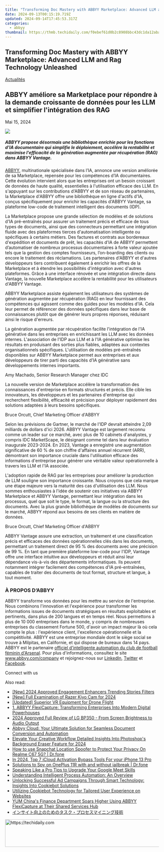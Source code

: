 ```yaml
---
title: "Transforming Doc Mastery with ABBYY Marketplace: Advanced LLM and Rag Technology Unleashed"
date: 2024-09-13T00:15:19.719Z
updated: 2024-09-14T17:45:53.317Z
categories:
  - abbyy
thumbnail: https://thmb.techidaily.com/f0ebef61d0b2c8908bbc43dc1da12abaf166bb4f6229b3a45bf569455ab91d1f.jpg
---
```


## Transforming Doc Mastery with ABBYY Marketplace: Advanced LLM and Rag Technology Unleashed

[Actualités](https://tools.techidaily.com/abbyy/products/)

## ABBYY améliore sa Marketplace pour répondre à la demande croissante de données pour les LLM et simplifier l'intégration des RAG

Mai 15, 2024

![](https://content.abbyy.com/-/media/project/abbyy/abbyy/company/newsroom/content-images/abbyy-redesigned-marketplace-preview.jpg?h=418&iar=0&w=743)

##### ABBYY propose désormais une bibliothèque enrichie pour les fonctions d'IA documentaire qui simplifie le déploiement, accélère la rentabilité et maximise l'efficacité de la génération augmentée par récupération (RAG) dans ABBYY Vantage.

[ABBYY](https://tools.techidaily.com/abbyy/products/), multinationale spécialisée dans l’IA, annonce une version améliorée de sa Marketplace, repensée pour les compétences d’IA documentaires. Cette évolution intervient alors que les entreprises ont un besoin croissant de données de haute qualité, essentielles à l'utilisation efficace des LLM. En s'appuyant sur les contributions d'ABBYY et de son réseau de partenaires, la Marketplace d'ABBYY offre une bibliothèque en ligne d'actifs d'IA, conçus spécifiquement pour enrichir les capacités d'ABBYY Vantage, sa plateforme low-code de traitement intelligent des documents (IDP).

La Marketplace propose une grande sélection de modèles et de solutions d'IA pré-entraînés pour assurer un traitement précis et efficace de tous types de documents, ainsi que des connecteurs permettant une intégration fluide avec des plateformes tierces d'automatisation intelligente ou spécifiques à certains métiers. Des factures et contrats aux bordereaux d'expédition et documents de prêt, les capacités d'IA de ABBYY permettent d’automatiser de nombreux processus documentaires à forte valeur ajoutée tels que la gestion des comptes fournisseurs, l’on-boarding des clients ou encore le traitement des réclamations. Les partenaires d'ABBYY et d'autres développeurs tiers contribuent également à enrichir les offres de la Marketplace et à étendre les possibilités d'intégration avec d'autres plateformes. Grâce à une interface rénovée et une intégration directe dans Vantage, la nouvelle Marketplace accélère la rentabilité pour les utilisateurs d'ABBYY Vantage.

ABBYY Marketplace assiste également les utilisateurs des systèmes de génération augmentée par récupération (RAG) en leur fournissant des compétences qui agissent comme des guides pour les modèles d'IA. Cela leur permet de référencer des données spécifiques dans leur base de connaissances plutôt que de générer leurs propres réponses, réduisant ainsi le risque d'erreurs.

La génération augmentée par récupération facilite l'intégration de l'IA générative dans les entreprises en enrichissant les LLM avec les données internes. L'association de l'IDP aux LLM et à l'IA générative optimise les résultats en produisant des sorties plus fiables, adaptées aux contextes organisationnels spécifiques. L'utilisation de modèles pré-entraînés disponibles sur ABBYY Marketplace permet aux entreprises et aux développeurs de tirer parti des capacités d’IA générative sans développements internes importants.

Amy Machado, Senior Research Manager chez IDC

La nouvelle version de Marketplace accélère la transformation des connaissances d'entreprise en formats structurés et précis. Elle cible les innovateurs, les développeurs et les partenaires d'entreprise qui recherchent flexibilité, efficacité et précision pour déployer rapidement des solutions adaptées à leurs besoins spécifiques.

Bruce Orcutt, Chief Marketing Officer d'ABBYY

Selon les prévisions de Gartner, le marché de l'IDP devrait atteindre 2,09 milliards de dollars d'ici 2026\. ABBYY Vantage est largement reconnu comme un leader sur ce marché, avec plus de 10 cabinets d'analystes, y compris IDC MarketScape, le désignant comme tel dans leur évaluation inaugurale 2023-2024\. En 2023, Vantage a enregistré une augmentation significative de 60 % de son chiffre d'affaires annuel récurrent (ARR), démontrant son importance cruciale dans l'utilisation efficace des informations d'entreprise pour générer une véritable valeur opérationnelle à travers les LLM et l'IA associée.

L'adoption rapide de RAG par les entreprises pour améliorer la production de LLM souligne son importance croissante. Nous croyons que cela marque une étape majeure vers la maturité des cas d'utilisation des LLM. Nous sommes enthousiastes à l'idée de soutenir ces initiatives via ABBYY Marketplace et ABBYY Vantage, permettant leur intégration dans les processus, quel que soit le type, le format, la langue ou la structure des documents. Avec la plus grande bibliothèque de modèles de documents sur le marché, ABBYY répond aux besoins de ses clients en matière de données.

Bruce Orcutt, Chief Marketing Officer d'ABBYY

ABBYY Vantage assure une extraction, un traitement et une classification précis et efficaces des données opérationnelles clés dans les documents, permettant un traitement direct de 95 % des documents avec une précision de 99 %. En tant que première plateforme low-code pour l'IDP, Vantage offre une interface intuitive aux développeurs et réduit ainsi leur dépendance vis-à-vis des départements informatiques. Ils peuvent notamment intégrer facilement des compétences d'IA pré-entraînées, capables de traiter des documents de tout format, structure et langue, à tout moment.

### À PROPOS D’ABBYY

ABBYY transforme vos données pour les mettre au service de l'entreprise. Nous combinons l'innovation et l'expérience pour transformer les informations issues de documents stratégiques en résultats exploitables et pertinents, dans plus de 200 langues et en temps réel. Nous permettons à plus de 10 000 entreprises dans le monde, y compris de nombreuses entreprises du classement Fortune 500, d'avoir un impact majeur là où cela compte le plus : l'expérience client, l'excellence opérationnelle et la compétitivité. ABBYY est une entreprise mondiale dont le siège social se trouve à Milpitas, en Californie, et qui dispose de bureaux dans 14 pays. ABBYY est le partenaire [officiel d’intelligente automation du club de football féminin d'Arsenal](https://tools.techidaily.com/abbyy/products/). Pour plus d'informations, consultez le site www.abbyy.com/company et rejoignez-nous sur [LinkedIn](https://www.linkedin.com/company/abbyy), [Twitter](https://twitter.com/ABBYY%5FSoftware?ref%5Fsrc=twsrc%5Egoogle%7Ctwcamp%5Eserp%7Ctwgr%5Eauthor) et [Facebook](https://www.facebook.com/ABBYYsoft/?locale=fr%5FFR).

Connect with us

<ins class="adsbygoogle"
     style="display:block"
     data-ad-format="autorelaxed"
     data-ad-client="ca-pub-7571918770474297"
     data-ad-slot="1223367746"></ins>

<ins class="adsbygoogle"
     style="display:block"
     data-ad-client="ca-pub-7571918770474297"
     data-ad-slot="8358498916"
     data-ad-format="auto"
     data-full-width-responsive="true"></ins>

<span class="atpl-alsoreadstyle">Also read:</span>
<div><ul>
<li><a href="https://instagram-video-files.techidaily.com/new-2024-approved-engagement-enhancers-trending-stories-filters/"><u>[New] 2024 Approved Engagement Enhancers Trending Stories Filters</u></a></li>
<li><a href="https://screen-video-capture.techidaily.com/new-full-examination-of-razer-kiyo-cam-for-2024/"><u>[New] Full Examination of Razer Kiyo Cam for 2024</u></a></li>
<li><a href="https://some-skills.techidaily.com/updated-superior-vr-equipment-for-drone-flight/"><u>[Updated] Superior VR Equipment for Drone Flight</u></a></li>
<li><a href="https://solve-hot.techidaily.com/1-abbyy-flexicapture-transforming-enterprises-into-modern-digital-powerhouses/"><u>1. ABBYY FlexiCapture: Transforming Enterprises Into Modern Digital Powerhouses</u></a></li>
<li><a href="https://article-tips.techidaily.com/2024-approved-full-review-of-lg-bp350-from-screen-brightness-to-audio-output/"><u>2024 Approved Full Review of LG BP350 - From Screen Brightness to Audio Output</u></a></li>
<li><a href="https://solve-hot.techidaily.com/abbyy-cloud-your-ultimate-solution-for-seamless-document-conversion-and-automation/"><u>Abbyy Cloud: Your Ultimate Solution for Seamless Document Conversion and Automation</u></a></li>
<li><a href="https://article-tips.techidaily.com/elevate-your-creative-workflow-detailed-insights-into-photoshops-background-eraser-feature-for-2024/"><u>Elevate Your Creative Workflow Detailed Insights Into Photoshop's Background Eraser Feature for 2024</u></a></li>
<li><a href="https://change-location.techidaily.com/how-to-use-snapchat-location-spoofer-to-protect-your-privacy-on-realme-c67-5g-drfone-by-drfone-virtual-android/"><u>How to use Snapchat Location Spoofer to Protect Your Privacy On Realme C67 5G? | Dr.fone</u></a></li>
<li><a href="https://activate-lock.techidaily.com/in-2024-top-7-icloud-activation-bypass-tools-for-your-iphone-13-pro-by-drfone-ios/"><u>In 2024, Top 7 iCloud Activation Bypass Tools For your iPhone 13 Pro</u></a></li>
<li><a href="https://android-location-track.techidaily.com/solutions-to-spy-on-oneplus-11r-with-and-without-jailbreak-drfone-by-drfone-virtual-android/"><u>Solutions to Spy on OnePlus 11R with and without jailbreak | Dr.fone</u></a></li>
<li><a href="https://screen-recording.techidaily.com/speaking-like-a-pro-tips-to-upgrade-your-google-meet-skills/"><u>Speaking Like a Pro Tips to Upgrade Your Google Meet Skills</u></a></li>
<li><a href="https://solve-hot.techidaily.com/understanding-intelligent-process-automation-an-overview/"><u>Understanding Intelligent Process Automation: An Overview</u></a></li>
<li><a href="https://solve-hot.techidaily.com/unlocking-successful-ad-campaigns-through-smart-technology-insights-into-cookiebot-solutions/"><u>Unlocking Successful Ad Campaigns Through Smart Technology: Insights Into Cookiebot Solutions</u></a></li>
<li><a href="https://solve-hot.techidaily.com/utilizing-cookiebot-technology-for-tailored-user-experience-on-websites/"><u>Utilizing Cookiebot Technology for Tailored User Experience on Websites</u></a></li>
<li><a href="https://solve-hot.techidaily.com/yum-chinas-finance-department-soars-higher-using-abbyy-flexicapture-at-their-shared-services-hub/"><u>YUM China's Finance Department Soars Higher Using ABBYY FlexiCapture at Their Shared Services Hub</u></a></li>
<li><a href="https://solve-hot.techidaily.com/44kk44oz44k144kk44oi5zcr5lik44gu44gf44kb44gu44k44k544kv44o744ox44ot44k744k544oe44kk44ol44oz44kw5oqa6kgt/"><u>インサイト向上のためのタスク・プロセスマイニング技術</u></a></li>
</ul></div>

<!-- affiliate ads begin -->
<a href="https://appsumo.8odi.net/c/5597632/2123727/7443" target="_top" id="2123727">
  <img src="//a.impactradius-go.com/display-ad/7443-2123727" border="0" alt="https://techidaily.com" width="728" height="90"/>
</a>
<img height="0" width="0" src="https://appsumo.8odi.net/i/5597632/2123727/7443" style="position:absolute;visibility:hidden;" border="0" />
<!-- affiliate ads end -->

